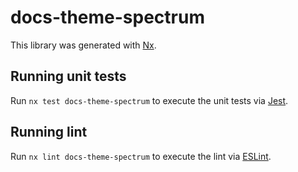 # docs-theme-spectrum

This library was generated with [Nx](https://nx.dev).

## Running unit tests

Run `nx test docs-theme-spectrum` to execute the unit tests via [Jest](https://jestjs.io).

## Running lint

Run `nx lint docs-theme-spectrum` to execute the lint via [ESLint](https://eslint.org/).
